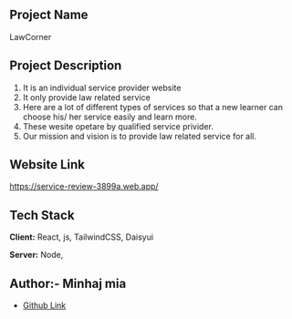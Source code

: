 ## Project Name

LawCorner

## Project Description

1. It is an individual service provider website
2. It only provide law related service
3. Here are a lot of different types of services so that a new learner can choose his/ her service easily and learn more.
4. These wesite opetare by qualified service privider.
5. Our mission and vision is to provide law related service for all.

## Website Link

https://service-review-3899a.web.app/

## Tech Stack

**Client:** React, js, TailwindCSS, Daisyui

**Server:** Node,

## Author:- Minhaj mia

- [Github Link](https://github.com/minhajmia)
